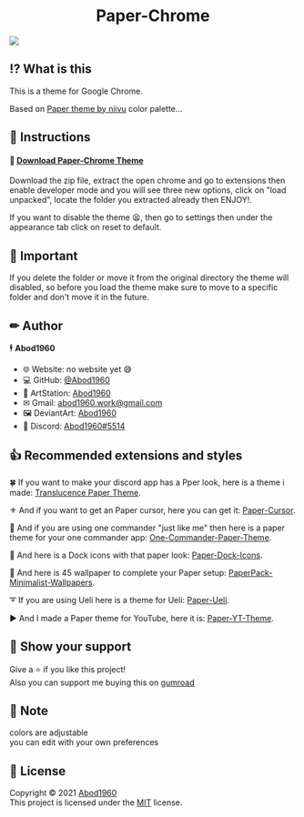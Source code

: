 <h1 align='center'> Paper-Chrome</h1>


![](https://i.imgur.com/Y8jaRNr.jpeg)

## ⁉ What is this

This is a theme for Google Chrome.
 
Based on [Paper theme by niivu](https://www.deviantart.com/niivu/art/Paper-for-Windows-10-881587608) color palette...
 
 
 
## 🧾 Instructions

#### 🔰 [Download Paper-Chrome Theme](https://github.com/Abod1960/Paper-Chrome/releases/download/1.1/Paper-Chrome.zip)

Download the zip file, extract the open chrome and go to extensions then enable developer mode and you will see three new options, click on "load unpacked",  locate the folder you extracted already then ENJOY!.


If you want to disable the theme 😫, then go to settings then under the appearance tab click on reset to default. 

## 🔴 Important

If you delete the folder or move it from the original directory the theme will disabled, so before you load the theme make sure to move to a specific folder and don't move it in the future.

## ✏ Author

🕴 **Abod1960**

* 🌐 Website: no website yet 😅
* 💻 GitHub: [@Abod1960](https://github.com/Abod1960)
* 🎨 ArtStation: [Abod1960](https://www.artstation.com/abod1960)
*  ✉ Gmail: abod1960.work@gmail.com
*   🖼 DeviantArt: [Abod1960](https://www.deviantart.com/abod1960)
*   💬 Discord: [Abod1960#5514](https://discord.com/users/750369816279253083)<br>


## 👍 Recommended extensions and styles


🍀 If you want to make your discord app has a Pper look, here is a theme i made: [Translucence Paper Theme](https://github.com/Abod1960/BetterDiscord-Translucence-Themes/tree/master/Themes/Translucence-Paper).

⚜ And if you want to get an Paper cursor, here you can get it: [Paper-Cursor](https://www.deviantart.com/abod1960/art/Paper-Cursor-883799195).

🍃 And if you are using one commander "just like me" then here is a paper theme for your one commander app: [One-Commander-Paper-Theme](https://www.deviantart.com/abod1960/art/One-Commander-Paper-Theme-883743096).

🚥 And here is a Dock icons with that paper look: [Paper-Dock-Icons](https://www.deviantart.com/abod1960/art/Paper-Dock-Icons-883822787).

🎴 And here is 45 wallpaper to complete your Paper setup: [PaperPack-Minimalist-Wallpapers](https://www.deviantart.com/abod1960/art/PaperPack-Minimalist-Wallpapers-883815203).

➰ If you are using Ueli here is a theme for Ueli: [Paper-Ueli](https://github.com/Abod1960/Paper-Ueli).

▶ And I made a Paper theme for YouTube, here it is: [Paper-YT-Theme](https://github.com/Abod1960/Paper-YT-Theme).

## 🌟 Show your support

Give a ⭐️ if you like this project!<br>
Also you can support me buying this on [gumroad](https://gum.co/hxKEG)

## 📝 Note

colors are adjustable<br>
you can edit with your own preferences 

## 📩 License

Copyright © 2021 [Abod1960](https://github.com/Abod1960)<br />
This project is licensed under the [MIT](https://github.com/Abod1960/Paper-Chrome/blob/1.1/LICENSE) license.
